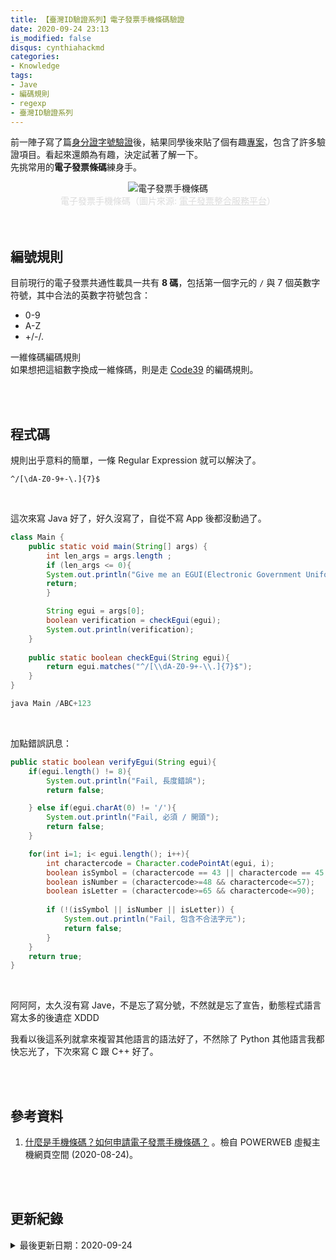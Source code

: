 ```yaml
---
title: 【臺灣ID驗證系列】電子發票手機條碼驗證
date: 2020-09-24 23:13
is_modified: false
disqus: cynthiahackmd
categories:
- Knowledge
tags:
- Jave
- 編碼規則
- regexp
- 臺灣ID驗證系列
--- 
```


前一陣子寫了篇[身分證字號驗證](/CheckUID)後，結果同學後來貼了個有趣[專案](https://github.com/enylin/taiwan-id-validator)，包含了許多驗證項目。看起來還頗為有趣，決定試著了解一下。    
先挑常用的**電子發票條碼**練身手。

<!--more-->
<center> <img src="https://i.imgur.com/dN9tdi6.jpg" alt="電子發票手機條碼"></center>
<center style="color:Gainsboro;">電子發票手機條碼（圖片來源: <a href="https://einvoice.nat.gov.tw/APCONSUMER/BTC500W/" style="color:Gainsboro;">電子發票整合服務平台</a>）</center>
<br><br> 

## 編號規則

目前現行的電子發票共通性載具一共有 **8 碼**，包括第一個字元的 `/` 與 7 個英數字符號，其中合法的英數字符號包含：
- 0-9
- A-Z
- +/-/.

<div class="alert info">
<div class="head">一維條碼編碼規則</div>
如果想把這組數字換成一維條碼，則是走 <a href="http://www.appsbarcode.com/Code%2039.php">Code39</a> 的編碼規則。
</div>


<br><br> 

## 程式碼
規則出乎意料的簡單，一條 Regular Expression 就可以解決了。
```
^/[\dA-Z0-9+-\.]{7}$
```

<br> 

這次來寫 Java 好了，好久沒寫了，自從不寫 App 後都沒動過了。

```java
class Main {
    public static void main(String[] args) {
        int len_args = args.length ; 
        if (len_args <= 0){
        System.out.println("Give me an EGUI(Electronic Government Uniform Invoice)!!!!");
        return;
        }

        String egui = args[0]; 
        boolean verification = checkEgui(egui);	
        System.out.println(verification); 
    }
    
    public static boolean checkEgui(String egui){
        return egui.matches("^/[\\dA-Z0-9+-\\.]{7}$");
    }
}

java Main /ABC+123
```

<br>

加點錯誤訊息：
```java
public static boolean verifyEgui(String egui){
    if(egui.length() != 8){
        System.out.println("Fail, 長度錯誤"); 
        return false;

    } else if(egui.charAt(0) != '/'){
        System.out.println("Fail, 必須 / 開頭"); 
        return false;
    } 

    for(int i=1; i< egui.length(); i++){
        int charactercode = Character.codePointAt(egui, i); 
        boolean isSymbol = (charactercode == 43 || charactercode == 45 || charactercode == 46);
        boolean isNumber = (charactercode>=48 && charactercode<=57);
        boolean isLetter = (charactercode>=65 && charactercode<=90);
        
        if (!(isSymbol || isNumber || isLetter)) {
            System.out.println("Fail, 包含不合法字元"); 
            return false;
        } 
    }
    return true;
} 
```

<br>

阿阿阿，太久沒有寫 Jave，不是忘了寫分號，不然就是忘了宣告，動態程式語言寫太多的後遺症 XDDD

我看以後這系列就拿來複習其他語言的語法好了，不然除了 Python 其他語言我都快忘光了，下次來寫 C 跟 C++ 好了。


<br><br> 

## 參考資料 
1. [什麼是手機條碼？如何申請電子發票手機條碼？](https://www.powerweb.tw/modules/qna/V121.html) 。檢自 POWERWEB 虛擬主機網頁空間 (2020-08-24)。

<br><br> 

## 更新紀錄
<details>
  <summary>最後更新日期：2020-09-24</summary>
  <ul class="timestamp">
    　<li>2020-09-24 發布</li>
    　<li>2020-08-25 完稿</li>
    　<li>2020-08-24 起稿</li>
  </ul>
</details>